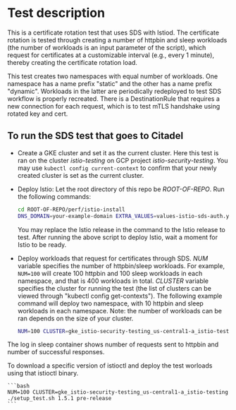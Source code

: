 # Test description

This is a certificate rotation test that uses SDS with Istiod.
The certificate rotation is tested through creating a number of
httpbin and sleep workloads (the number of workloads is an input parameter of the script),
which request for certificates at a customizable interval (e.g., every 1 minute),
thereby creating the certificate rotation load.

This test creates two namespaces with equal number of workloads.
One namespace has a name prefix "static" and the other has a name prefix "dynamic".
Workloads in the latter are periodically redeployed to test SDS workflow is properly recreated.
There is a DestinationRule that requires a new connection for each request, which is to test mTLS
handshake using rotated key and cert.

## To run the SDS test that goes to Citadel

- Create a GKE cluster and set it as the current cluster.
Here this test is ran on the cluster *istio-testing*
on GCP project *istio-security-testing*.
You may use `kubectl config current-context` to confirm that your newly created cluster
is set as the current cluster.

- Deploy Istio:
Let the root directory of this repo be *ROOT-OF-REPO*.
Run the following commands:

    ```bash
    cd ROOT-OF-REPO/perf/istio-install
    DNS_DOMAIN=your-example-domain EXTRA_VALUES=values-istio-sds-auth.yaml ./setup_istio.sh release-1.5.1
    ```

    You may replace the Istio release
    in the command to the Istio release to test.
    After running the above script to deploy Istio, wait a moment for Istio to be ready.

- Deploy workloads that request for certificates through SDS.
*NUM* variable specifies the number of httpbin/sleep workloads. For example, `NUM=100` will
create 100 httpbin and 100 sleep workloads in each namespace, and that is 400 workloads in total.
*CLUSTER* variable specifies the cluster for running the test
(the list of clusters can be viewed through "kubectl config get-contexts").
The following example command will deploy two namespace, with 10 httpbin and sleep workloads in
each namespace.
Note: the number of workloads can be ran depends on the size of your cluster.

    ```bash
    NUM=100 CLUSTER=gke_istio-security-testing_us-central1-a_istio-testing ./setup_test.sh
    ```

The log in sleep container shows number of requests sent to httpbin and number of successful responses.

To download a specific version of istioctl and deploy the test worloads using that istioctl binary.

    ```bash
    NUM=100 CLUSTER=gke_istio-security-testing_us-central1-a_istio-testing ./setup_test.sh 1.5.1 pre-release
    ```
